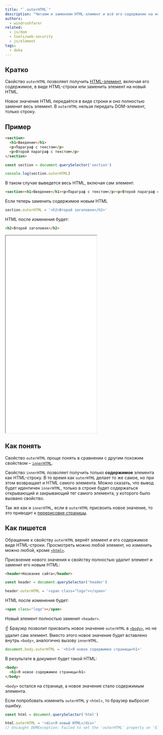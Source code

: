 ```yaml
---
title: "`.outerHTML`"
description: "Читаем и заменяем HTML-элемент и всё его содержание на новое."
authors:
  - windrushfarer
related:
  - js/dom
  - tools/web-security
  - js/element
tags:
  - doka
---
```


## Кратко

Свойство `outerHTML` позволяет получить [HTML-элемент](/js/element/), включая его содержимое, в виде HTML-строки или заменить элемент на новый HTML.

Новое значение HTML передаётся в виде строки и оно полностью заменит весь элемент. В `outerHTML` нельзя передать DOM-элемент, только строку.

## Пример

```html
<section>
  <h1>Введение</h1>
  <p>Параграф с текстом</p>
  <p>Второй параграф с текстом</p>
</section>
```

```js
const section = document.querySelector('section')

console.log(section.outerHTML)
```

В таком случае выведется весь HTML, включая сам элемент:

```html
<section><h1>Введение</h1><p>Параграф с текстом</p><p>Второй параграф с текстом</p></section>
```

Если теперь заменить содержимое новым HTML

```js
section.outerHTML = '<h2>Второй заголовок</h2>'
```

HTML после изменения будет:

```html
<h2>Второй заголовок</h2>
```

<iframe title="Element.outerHTML — Element.outerHTML — Дока" src="demos/index/" height="650"></iframe>

## Как понять

Свойство `outerHTML` проще понять в сравнении с другим похожим свойством – [`innerHTML`](/js/element-innerhtml/).

Свойство `innerHTML` позволяет получить только **содержимое** элемента как HTML-строку. В то время как `outerHTML` делает то же самое, но при этом возвращает и HTML самого элемента. Можно сказать, что вывод будет идентичен `innerHTML`, только в строке будет содержаться открывающий и закрывающий тег самого элемента, у которого было вызвано свойство.

Так же как и `innerHTML`, если в `outerHTML` присвоить новое значение, то это приводит к [перерисовке страницы](/tools/how-the-browser-creates-pages/).

## Как пишется

Обращение к свойству `outerHTML` вернёт элемент и его содержимое виде HTML-строки. Просмотреть можно любой элемент, но изменить можно любой, кроме [`<html>`](/html/html/).

Присвоение нового значения к свойству полностью удалит элемент и заменит его новым HTML:

```html
<header>Название сайта</header>
```

```js
const header = document.querySelector('header')

header.outerHTML = '<span class="logo"></span>'
```

HTML после изменения будет:

```html
<span class="logo"></span>
```

Новый элемент полностью заменит `<header>`.

<aside>

☝️ Браузер позволит присвоить новое значение `outerHTML` в [`<body>`](/html/body/), но не удалит сам элемент. Вместо этого новое значение будет вставлено внутрь `<body>`, аналогично вызову `innerHTML`.

</aside>

```js
document.body.outerHTML = '<h1>Я новое содержимое страницы<h1>'
```

В результате в документ будет такой HTML:

```html
<body>
  <h1>Я новое содержимое страницы<h1>
</body>
```

`<body>` остался на странице, а новое значение стало содержимым элемента.

Если попробовать изменить `outerHTML` у `<html>`, то браузер выбросит ошибку.

```js
const html = document.querySelector('html')

html.outerHTML = '<div>Я новый HTML</div>'
// Uncaught DOMException: Failed to set the 'outerHTML' property on 'Element'
```
